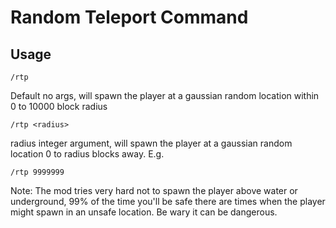 # Random Teleport Command

## Usage

```
/rtp
```
Default no args, will spawn the player at a gaussian random location within 0 to 10000 block radius

```
/rtp <radius>
```
radius integer argument, will spawn the player at a gaussian random location 0 to radius blocks away.
E.g.
```
/rtp 9999999
```
Note: The mod tries very hard not to spawn the player above water or underground, 99% of the time you'll be safe there are times when the player might spawn in an unsafe location. Be wary it can be dangerous. 
